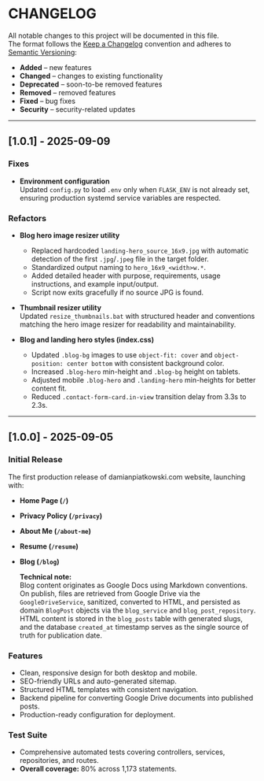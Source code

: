 # CHANGELOG

All notable changes to this project will be documented in this file.  
The format follows the [Keep a Changelog](https://keepachangelog.com/en/1.1.0/) convention and adheres to [Semantic Versioning](https://semver.org/spec/v2.0.0.html):

- **Added** – new features
- **Changed** – changes to existing functionality
- **Deprecated** – soon-to-be removed features
- **Removed** – removed features
- **Fixed** – bug fixes
- **Security** – security-related updates

---

## [1.0.1] - 2025-09-09
### Fixes
- **Environment configuration**  
  Updated `config.py` to load `.env` only when `FLASK_ENV` is not already set, ensuring production systemd service variables are respected.

### Refactors
- **Blog hero image resizer utility**  
  - Replaced hardcoded `landing-hero_source_16x9.jpg` with automatic detection of the first `.jpg`/`.jpeg` file in the target folder.  
  - Standardized output naming to `hero_16x9_<width>w.*`.  
  - Added detailed header with purpose, requirements, usage instructions, and example input/output.  
  - Script now exits gracefully if no source JPG is found.

- **Thumbnail resizer utility**  
  Updated `resize_thumbnails.bat` with structured header and conventions matching the hero image resizer for readability and maintainability.

- **Blog and landing hero styles (index.css)**  
  - Updated `.blog-bg` images to use `object-fit: cover` and `object-position: center bottom` with consistent background color.  
  - Increased `.blog-hero` min-height and `.blog-bg` height on tablets.  
  - Adjusted mobile `.blog-hero` and `.landing-hero` min-heights for better content fit.  
  - Reduced `.contact-form-card.in-view` transition delay from 3.3s to 2.3s.

---

## [1.0.0] - 2025-09-05
### Initial Release

The first production release of damianpiatkowski.com website, launching with:

- **Home Page (`/`)**
- **Privacy Policy (`/privacy`)**
- **About Me (`/about-me`)**
- **Resume (`/resume`)**
- **Blog (`/blog`)**

  **Technical note:**  
  Blog content originates as Google Docs using Markdown conventions.  
  On publish, files are retrieved from Google Drive via the `GoogleDriveService`, sanitized, converted to HTML, and persisted as domain `BlogPost` objects via the `blog_service` and `blog_post_repository`.  
  HTML content is stored in the `blog_posts` table with generated slugs, and the database `created_at` timestamp serves as the single source of truth for publication date.

### Features
- Clean, responsive design for both desktop and mobile.
- SEO-friendly URLs and auto-generated sitemap.
- Structured HTML templates with consistent navigation.
- Backend pipeline for converting Google Drive documents into published posts.
- Production-ready configuration for deployment.

### Test Suite
- Comprehensive automated tests covering controllers, services, repositories, and routes.  
- **Overall coverage:** 80% across 1,173 statements.
